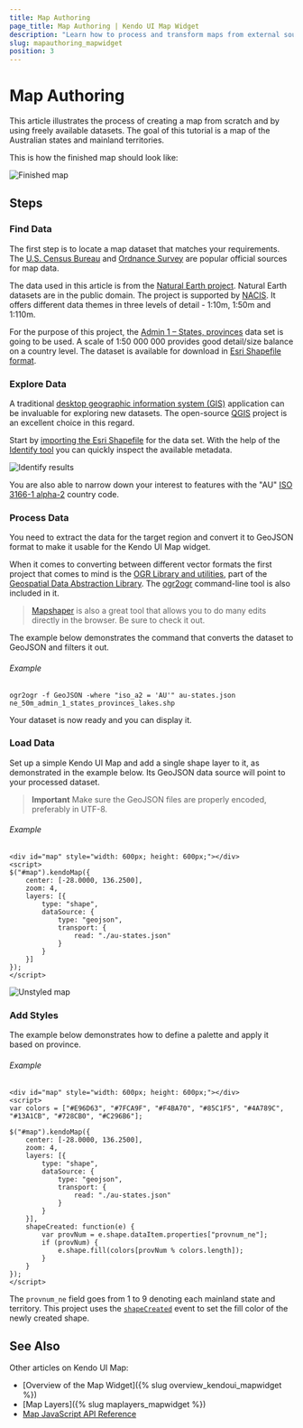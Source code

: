 ```yaml
---
title: Map Authoring
page_title: Map Authoring | Kendo UI Map Widget
description: "Learn how to process and transform maps from external sources so they can be used with the Kendo UI Map widget."
slug: mapauthoring_mapwidget
position: 3
---
```


# Map Authoring

This article illustrates the process of creating a map from scratch and by using freely available datasets. The goal of this tutorial is a map of the Australian states and mainland territories.

This is how the finished map should look like:

![Finished map](/controls/diagrams-and-maps/map/images/map-au.png)

## Steps

### Find Data

The first step is to locate a map dataset that matches your requirements. The [U.S. Census Bureau](http://www.census.gov) and [Ordnance Survey](http://www.ordnancesurvey.co.uk/) are popular official sources for map data.

The data used in this article is from the [Natural Earth project](http://www.naturalearthdata.com/). Natural Earth datasets are in the public domain. The project is supported by [NACIS](http://nacis.org/). It offers different data themes in three levels of detail - 1:10m, 1:50m and 1:110m.

For the purpose of this project, the [Admin 1 – States, provinces](http://www.naturalearthdata.com/downloads/50m-cultural-vectors) data set is going to be used. A scale of 1:50 000 000 provides good detail/size balance on a country level. The dataset is available for download in [Esri Shapefile format](http://www.naturalearthdata.com/http//www.naturalearthdata.com/download/50m/cultural/ne_50m_admin_1_states_provinces_lakes.zip).

### Explore Data

A traditional [desktop geographic information system (GIS)](https://en.wikipedia.org/wiki/Geographic_information_system) application can be invaluable for exploring new datasets. The open-source [QGIS](http://www.qgis.org/en/site/) project is an excellent choice in this regard.

Start by [importing the Esri Shapefile](http://www.qgis.org/en/docs/user_manual/working_with_vector/supported_data.html#esri-shapefiles) for the data set. With the help of the [Identify tool](http://www.qgis.org/en/docs/user_manual/introduction/general_tools.html#identify) you can quickly inspect the available metadata.

![Identify results](/controls/diagrams-and-maps/map/images/map-qgis-identify.png)

You are also able to narrow down your interest to features with the "AU" [ISO 3166-1 alpha-2](http://en.wikipedia.org/wiki/ISO_3166-1_alpha-2) country code.

### Process Data

You need to extract the data for the target region and convert it to GeoJSON format to make it usable for the Kendo UI Map widget.

When it comes to converting between different vector formats the first project that comes to mind is the [OGR Library and utilities](http://www.gdal.org/ogr/index.html), part of the [Geospatial Data Abstraction Library](http://www.gdal.org/). The [ogr2ogr](http://www.gdal.org/ogr2ogr.html) command-line tool is also included in it.

> [Mapshaper](http://www.mapshaper.org/) is also a great tool that allows you to do many edits directly in the browser. Be sure to check it out.

The example below demonstrates the command that converts the dataset to GeoJSON and filters it out.

###### Example

    ogr2ogr -f GeoJSON -where "iso_a2 = 'AU'" au-states.json ne_50m_admin_1_states_provinces_lakes.shp

Your dataset is now ready and you can display it.

### Load Data

Set up a simple Kendo UI Map and add a single shape layer to it, as demonstrated in the example below. Its GeoJSON data source will point to your processed dataset.

> **Important**
> Make sure the GeoJSON files are properly encoded, preferably in UTF-8.

###### Example

    <div id="map" style="width: 600px; height: 600px;"></div>
    <script>
    $("#map").kendoMap({
        center: [-28.0000, 136.2500],
        zoom: 4,
        layers: [{
            type: "shape",
            dataSource: {
                type: "geojson",
                transport: {
                    read: "./au-states.json"
                }
            }
        }]
    });
    </script>

![Unstyled map](/controls/diagrams-and-maps/map/images/map-au-base.png)

### Add Styles

The example below demonstrates how to define a palette and apply it based on province.

###### Example

    <div id="map" style="width: 600px; height: 600px;"></div>
    <script>
    var colors = ["#E96D63", "#7FCA9F", "#F4BA70", "#85C1F5", "#4A789C", "#13A1CB", "#728CB0", "#C296B6"];

    $("#map").kendoMap({
        center: [-28.0000, 136.2500],
        zoom: 4,
        layers: [{
            type: "shape",
            dataSource: {
                type: "geojson",
                transport: {
                    read: "./au-states.json"
                }
            }
        }],
        shapeCreated: function(e) {
            var provNum = e.shape.dataItem.properties["provnum_ne"];
            if (provNum) {
                e.shape.fill(colors[provNum % colors.length]);
            }
        }
    });
    </script>

The `provnum_ne` field goes from 1 to 9 denoting each mainland state and territory. This project uses the [`shapeCreated`](/api/dataviz/map#events-shapeCreated) event to set the fill color of the newly created shape.

## See Also

Other articles on Kendo UI Map:

* [Overview of the Map Widget]({% slug overview_kendoui_mapwidget %})
* [Map Layers]({% slug maplayers_mapwidget %})
* [Map JavaScript API Reference](/api/javascript/dataviz/ui/map)
